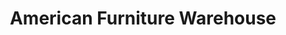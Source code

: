 ---
title: "American Furniture Warehouse"
url: /englewood/american-furniture-warehouse/
shop: furniture
---